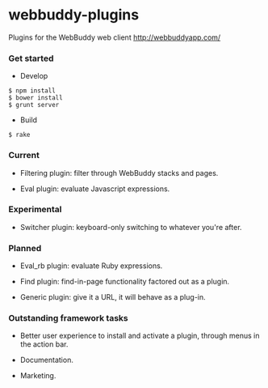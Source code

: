 webbuddy-plugins
================

Plugins for the WebBuddy web client http://webbuddyapp.com/


### Get started

- Develop
```
$ npm install
$ bower install
$ grunt server
```

- Build
```
$ rake
```


### Current

- Filtering plugin: filter through WebBuddy stacks and pages.

- Eval plugin: evaluate Javascript expressions.


### Experimental

- Switcher plugin: keyboard-only switching to whatever you're after.


### Planned

- Eval_rb plugin: evaluate Ruby expressions.

- Find plugin: find-in-page functionality factored out as a plugin.

- Generic plugin: give it a URL, it will behave as a plug-in.


### Outstanding framework tasks

- Better user experience to install and activate a plugin, through menus in the action bar.

- Documentation. 

- Marketing.
